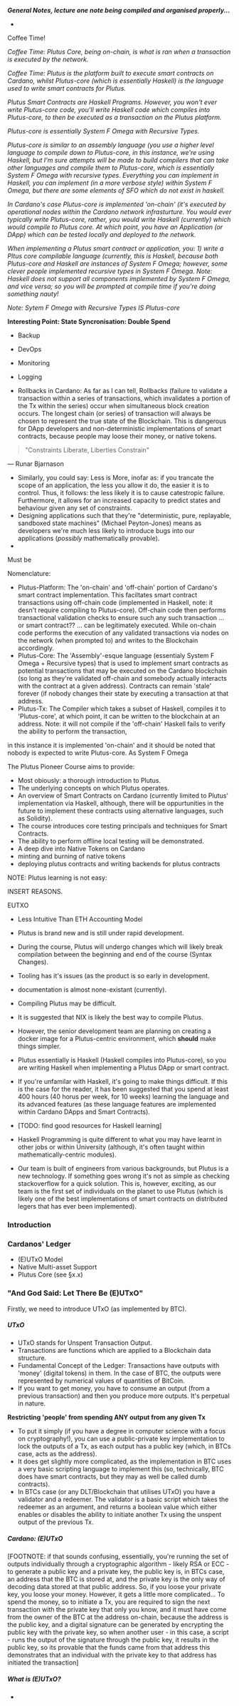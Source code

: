 ***General Notes, lecture one note being compiled and organised properly...***

-

Coffee Time!

*Coffee Time: Plutus Core, being on-chain, is what is ran when a transaction is executed by the network.*

*Coffee Time: Plutus is the platform built to execute smart contracts on Cardano, whilst Plutus-core (which is essentially Haskell) is the language used to write smart contracts for Plutus.*

*Plutus Smart Contracts are Haskell Programs. However, you won't ever write Plutus-core code, you'll write Haskell code which compiles into Plutus-core, to then be executed as a transaction on the Plutus platform.*

*Plutus-core is essentially System F Omega with Recursive Types.*

*Plutus-core is similar to an assembly language (you use a higher level language to compile down to Plutus-core, in this instance, we're using Haskell, but I'm sure attempts will be made to build compilers that can take other languages and compile them to Plutus-core, which is essentially System F Omega with recursive types. Everything you can implement in Haskell, you can implement (in a more verbose style) within System F Omega, but there are some elements of SFO which do not exist in haskell.*

*In Cardano's case Plutus-core is implemented 'on-chain' (it's executed by operational nodes within the Cardano network infrasturture. You would ever typically write Plutus-core, rather, you would write Haskell (currently) which would compile to Plutus core. At which point, you have an Application (or DApp) which can be tested locally and deployed to the network.*

*When implementing a Plutus smart contract or application, you: 1) write a Pltus core compilable language (currently, this is Haskell, because both Plutus-core and Haskell are instances of System F Omega; however, some clever people implemented recursive types in System F Omega. Note: Haskell does not support all components implemented by System F Omega, and vice versa; so you will be prompted at compile time if you're doing something nauty!*

*Note: Sytem F Omega with Recursive Types IS Plutus-core*

**Interesting Point: State Syncronisation: Double Spend**

* Backup
* DevOps
* Monitoring
* Logging

* Rollbacks in Cardano: As far as I can tell, Rollbacks (failure to validate a transaction within a series of transactions, which invalidates a portion of the Tx within the series) occur when simultaneous block creation occurs. The longest chain (or series) of transaction will always be chosen to represent the true state of the Blockchain. This is dangerous for DApp developers and non-deterministic implementations of smart contracts, because people may loose their money, or native tokens.


> "Constraints Liberate, Liberties Constrain"

— Runar Bjarnason

* Similarly, you could say: Less is More, inofar as: if you trancate the scope of an application, the less you allow it do, the easier it is to control. Thus, it follows: the less likely it is to cause catestropic failure. Furthermore, it allows for an increased capacity to predict states and behaviour given any set of constraints.
* Designing applications such that they're "deterministic, pure, replayable, sandboxed state machines" (Michael Peyton-Jones) means as developers we're much less likely to introduce bugs into our applications (*possibly* mathematically provable).
* 

Must be

Nomenclature:

* Plutus-Platform: The 'on-chain' and 'off-chain' portion of Cardano's smart contract implementation. This faciltates smart contract transactions using off-chain code (implemented in Haskell, note: it desn't require compiling to Plutus-core). Off-chain code then performs transactional validation checks to ensure such any such transaction ... or smart contract?? ... can be legitimately executed. While on-chain code performs the execution of any validated transactions via nodes on the network (when prompted to) and writes to the Blockchain accordingly.
* Plutus-Core: The 'Assembly'-esque language (essentialy System F Omega + Recursive types) that is used to implement smart contracts as potential transactions that may be executed on the Cardano blockchain (so long as they're validated off-chain and somebody actually interacts with the contract at a given address). Contracts can remain 'stale' forever (if nobody changes their state by executing a transaction at that address.
* Plutus-Tx: The Compiler which takes a subset of Haskell, compiles it to 'Plutus-core', at which point, it can be written to the blockchain at an address. Note: it will not compile if the 'off-chain' Haskell fails to verify the ability to perform the transaction, 

 in this instance it is implemented 'on-chain' and it should be noted that nobody is expected to write Plutus-core. As System F Omega 

The Plutus Pioneer Course aims to provide:

* Most obiously: a thorough introduction to Plutus.
* The underlying concepts on which Plutus operates.
* An overview of Smart Contracts on Cardano (currently limited to Plutus' implementation via Haskell, although, there will be oppurtunities in the future to implement these contracts using alternative languages, such as Solidity).
* The course introduces core testing principals and techniques for Smart Contracts.
* The ability to perform offline local testing will be demonstrated.
* A deep dive into Native Tokens on Cardano
* minting and burning of native tokens
* deploying plutus contracts and writing backends for plutus contracts

NOTE: Plutus learning is not easy:

INSERT REASONS.

EUTXO

* Less Intuitive Than ETH Accounting Model
* Plutus is brand new and is still under rapid development.
* During the course, Plutus will undergo changes which will likely break compilation between the beginning and end of the course (Syntax Changes).
* Tooling has it's issues (as the product is so early in development. 
* documentation is almost none-existant (currently).
* Compiling Plutus may be difficult.
* It is suggested that NIX is likely the best way to compile Plutus.
* However, the senior development team are planning on creating a docker image for a Plutus-centric environment, which **should** make things simpler.

* Plutus essentially is Haskell (Haskell compiles into Plutus-core), so you are writing Haskell when implementing a Plutus DApp or smart contract.
* If you're unfamilar with Haskell, it's going to make things difficult. If this is the case for the reader, it has been suggested that you spend at least 400 hours (40 horus per week, for 10 weeks) learning the language and its advanced features (as these language features are implemented within Cardano DApps and Smart Contracts). 
* [TODO: find good resources for Haskell learning]
* Haskell Programming is quite different to what you may have learnt in other jobs or within University (although, it's often taught within mathematically-centric modules).

* Our team is built of engineers from various backgrounds, but Plutus is a new technology. If something goes wrong it's not as simple as checking stackoverflow for a quick solution. This is, however, exciting, as our team is the first set of individuals on the planet to use Plutus (which is likely one of the best implementations of smart contracts on distributed legers that has ever been implemented).

### Introduction



### Cardanos' Ledger

* (E)UTxO Model
* Native Multi-asset Support
* Plutus Core (see §x.x)

### "And God Said: Let There Be (E)UTxO"

Firstly, we need to introduce UTxO (as implemented by BTC).

##### UTxO

* UTxO stands for Unspent Transaction Output.
* Transactions are functions which are applied to a Blockchain data structure.
* Fundamental Concept of the Ledger: Transactions have outputs with 'money' (digital tokens) in them. In the case of BTC, the outputs were represented by numerical values of quantities of BitCoin.
* If you want to get money, you have to consume an output (from a previous transaction) and then you produce more outputs. It's perpetual in nature.

**Restricting 'people' from spending ANY output from any given Tx**

* To put it simply (if you have a degree in computer science with a focus on cryptography!), you can use a public-private key implementation to lock the outputs of a Tx, as each output has a public key (which, in BTCs case, acts as the address).
* It does get slightly more complicated, as the implementation in BTC uses a very basic scripting language to implement this (so, technically, BTC does have smart contracts, but they may as well be called dumb contracts).
* In BTCs case (or any DLT/Blockchain that utilises UTxO) you have a validator and a redeemer. The validator is a basic script which takes the redeemer as an argument, and returns a boolean value which either enables or disables the ability to initiate another Tx using the unspent output of the previous Tx.

##### Cardano: (E)UTxO









[FOOTNOTE: if that sounds confusing, essentially, you're running the set of outputs individually through a cryptographic algorithm - likely RSA or ECC - to generate a public key and a private key, the public key is, in BTCs case, an address that the BTC is stored at, and the private key is the only way of decoding data stored at that public address. So, if you loose your private key, you loose your money. However, it gets a little more complicated... To spend the money, so to initiate a Tx, you are required to sign the next transaction with the private key that only you know, and it must have come from the owner of the BTC at the address on-chain, because the address is the public key, and a digital signature can be generated by encrypting the public key with the private key, so when another user - in this case, a script - runs the output of the signature through the public key, it results in the public key, so its provable that the funds came from that address this demonstrates that an individual with the private key to that address has initiated the transaction]

##### What is (E)UTxO?

-













